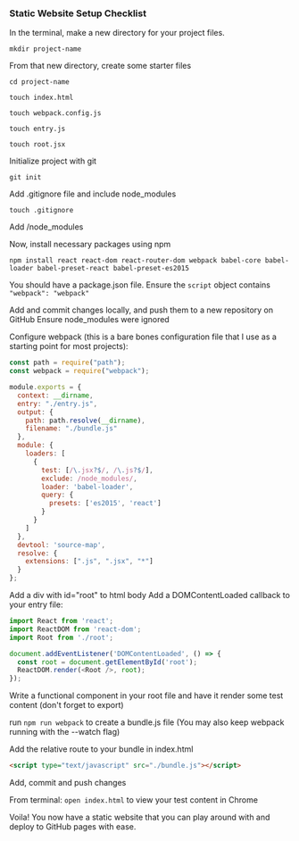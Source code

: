 ### Static Website Setup Checklist


In the terminal, make a new directory for your project files.

``mkdir project-name``

From that new directory, create some starter files

``cd project-name``

``touch index.html``

``touch webpack.config.js``

``touch entry.js``

``touch root.jsx``

Initialize project with git

``git init``

Add .gitignore file and include node_modules

``touch .gitignore``

Add /node_modules

Now, install necessary packages using npm

``npm install react react-dom react-router-dom webpack babel-core babel-loader babel-preset-react babel-preset-es2015``

You should have a package.json file. Ensure the ``script`` object contains ``"webpack": "webpack"``

Add and commit changes locally, and push them to a new repository on GitHub
Ensure node_modules were ignored

Configure webpack (this is a bare bones configuration file that I use as a starting point for most projects):

```javascript
const path = require("path");
const webpack = require("webpack");

module.exports = {
  context: __dirname,
  entry: "./entry.js",
  output: {
    path: path.resolve(__dirname),
    filename: "./bundle.js"
  },
  module: {
    loaders: [
      {
        test: [/\.jsx?$/, /\.js?$/],
        exclude: /node_modules/,
        loader: 'babel-loader',
        query: {
          presets: ['es2015', 'react']
        }
      }
    ]
  },
  devtool: 'source-map',
  resolve: {
    extensions: [".js", ".jsx", "*"]
  }
};
```

Add a div with id="root" to html body
Add a DOMContentLoaded callback to your entry file:

```javascript
import React from 'react';
import ReactDOM from 'react-dom';
import Root from './root';

document.addEventListener('DOMContentLoaded', () => {
  const root = document.getElementById('root');
  ReactDOM.render(<Root />, root);
});
```

Write a functional component in your root file and have it render some test content (don't forget to export)

run ``npm run webpack`` to create a bundle.js file (You may also keep webpack running with the --watch flag)

Add the relative route to your bundle in index.html

```html
<script type="text/javascript" src="./bundle.js"></script>
```

Add, commit and push changes

From terminal: ``open index.html`` to view your test content in Chrome

Voila! You now have a static website that you can play around with and deploy to GitHub pages with ease.

